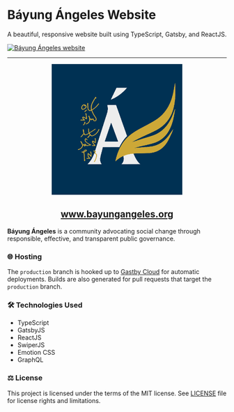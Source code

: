 # Báyung Ángeles Website

A beautiful, responsive website built using TypeScript, Gatsby, and ReactJS.

[![Báyung Ángeles website](/screenshots/landing.png?raw=true)](https://bayungangeles.org/)

---

<p align="center">
  <a href="https://www.bayungangeles.org">
    <img src="src/images/ba-logo-bg.png?raw=true" width="300" alt="Báyung Ángeles" />
  </a>
</p>
<h2 align="center">
  <a href="https://www.bayungangeles.org">
    www.bayungangeles.org
  </a>
</h2>

**Báyung Ángeles** is a community advocating social change through responsible, effective, and transparent public governance.

### 🌐 Hosting

The `production` branch is hooked up to [Gastby Cloud](https://www.gatsbyjs.com/products/cloud/) for automatic deployments. Builds are also generated for pull requests that target the `production` branch.

### 🛠 Technologies Used

- TypeScript
- GatsbyJS
- ReactJS
- SwiperJS
- Emotion CSS
- GraphQL

### ⚖️ License

This project is licensed under the terms of the MIT license. See [LICENSE](LICENSE.md) file for license rights and limitations.
